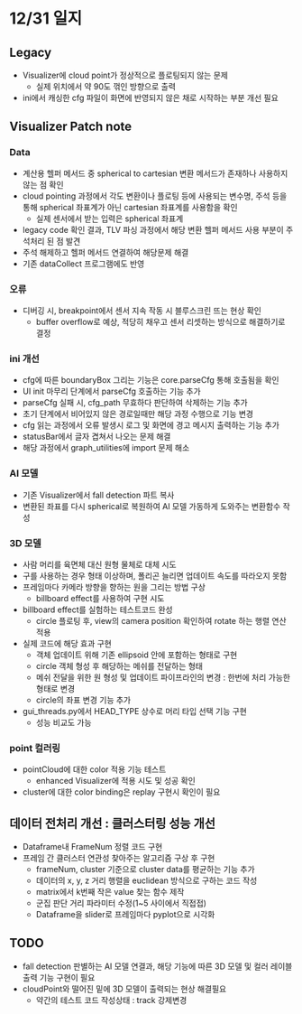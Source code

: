 # 12/31 일지
## Legacy
* Visualizer에 cloud point가 정상적으로 플로팅되지 않는 문제
    * 실제 위치에서 약 90도 꺾인 방향으로 출력
* ini에서 캐싱한 cfg 파일이 화면에 반영되지 않은 채로 시작하는 부분 개선 필요

## Visualizer Patch note
### Data
* 계산용 헬퍼 메서드 중 spherical to cartesian 변환 메서드가 존재하나 사용하지 않는 점 확인
* cloud pointing 과정에서 각도 변환이나 플로팅 등에 사용되는 변수명, 주석 등을 통해 spherical 좌표계가 아닌 cartesian 좌표계를 사용함을 확인
    * 실제 센서에서 받는 입력은 spherical 좌표계
* legacy code 확인 결과, TLV 파싱 과정에서 해당 변환 헬퍼 메서드 사용 부분이 주석처리 된 점 발견
* 주석 해제하고 헬퍼 메서드 연결하여 해당문제 해결
* 기존 dataCollect 프로그램에도 반영

### 오류
* 디버깅 시, breakpoint에서 센서 지속 작동 시 블루스크린 뜨는 현상 확인
    * buffer overflow로 예상, 적당히 채우고 센서 리셋하는 방식으로 해결하기로 결정

### ini 개선
* cfg에 따른 boundaryBox 그리는 기능은 core.parseCfg 통해 호출됨을 확인
* UI init 마무리 단계에서 parseCfg 호출하는 기능 추가
* parseCfg 실패 시, cfg_path 무효하다 판단하여 삭제하는 기능 추가
* 초기 단계에서 비어있지 않은 경로일때만 해당 과정 수행으로 기능 변경
* cfg 읽는 과정에서 오류 발생시 로그 및 화면에 경고 메시지 출력하는 기능 추가
* statusBar에서 글자 겹쳐서 나오는 문제 해결
* 해당 과정에서 graph_utilities에 import 문제 해소

### AI 모델
* 기존 Visualizer에서 fall detection 파트 복사
* 변환된 좌표를 다시 spherical로 복원하여 AI 모델 가동하게 도와주는 변환함수 작성

### 3D 모델
* 사람 머리를 육면체 대신 원형 물체로 대체 시도
* 구를 사용하는 경우 형태 이상하며, 폴리곤 늘리면 업데이트 속도를 따라오지 못함
* 프레임마다 카메라 방향을 향하는 원을 그리는 방법 구상
    * billboard effect를 사용하여 구현 시도
* billboard effect를 실험하는 테스트코드 완성
    * circle 플로팅 후, view의 camera position 확인하여 rotate 하는 행렬 연산 적용
* 실제 코드에 해당 효과 구현
    * 객체 업데이트 위해 기존 ellipsoid 안에 포함하는 형태로 구현
    * circle 객체 형성 후 해당하는 메쉬를 전달하는 형태
    * 메쉬 전달을 위한 원 형성 및 업데이트 파이프라인의 변경 : 한번에 처리 가능한 형태로 변경
    * circle의 좌표 변경 기능 추가
* gui_threads.py에서 HEAD_TYPE 상수로 머리 타입 선택 기능 구현
    * 성능 비교도 가능

### point 컬러링
* pointCloud에 대한 color 적용 기능 테스트
    * enhanced Visualizer에 적용 시도 및 성공 확인
* cluster에 대한 color binding은 replay 구현시 확인이 필요

## 데이터 전처리 개선 : 클러스터링 성능 개선
* Dataframe내 FrameNum 정렬 코드 구현
* 프레임 간 클러스터 연관성 찾아주는 알고리즘 구상 후 구현
    * frameNum, cluster 기준으로 cluster data를 평균하는 기능 추가
    * 데이터의 x, y, z 거리 행렬을 euclidean 방식으로 구하는 코드 작성 
    * matrix에서 k번째 작은 value 찾는 함수 제작
    * 군집 판단 거리 파라미터 수정(1~5 사이에서 직접접)
    * Dataframe을 slider로 프레임마다 pyplot으로 시각화

## TODO
* fall detection 판별하는 AI 모델 연결과, 해당 기능에 따른 3D 모델 및 컬러 레이블 출력 기능 구현이 필요
* cloudPoint와 떨어진 밑에 3D 모델이 출력되는 현상 해결필요
    * 약간의 테스트 코드 작성상태 : track 강제변경
